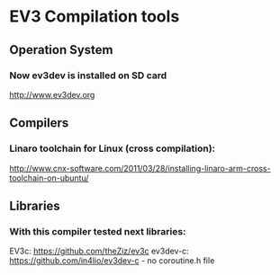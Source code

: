 # **EV3 Compilation tools** #

## Operation System ##

### Now ev3dev is installed on SD card ###
http://www.ev3dev.org

## Compilers ##

### Linaro toolchain for Linux (cross compilation): ###
http://www.cnx-software.com/2011/03/28/installing-linaro-arm-cross-toolchain-on-ubuntu/

## Libraries ##

### With this compiler tested next libraries: ###
EV3c:
https://github.com/theZiz/ev3c
ev3dev-c:
https://github.com/in4lio/ev3dev-c - no coroutine.h file